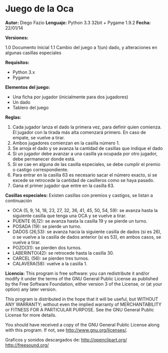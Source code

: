 Juego de la Oca
===============

**Autor:** Diego Fazio
**Lenguaje:** Python 3.3 32bit + Pygame 1.9.2
**Fecha:** 22/01/14

**Versiones:**

1.0	Documento Inicial
1.1	Cambio del juego a 1(un) dado, y alteraciones en algunas casillas especiales

**Requisitos:**

- Python 3.x
- Pygame

**Elementos del juego:**
- Una ficha por jugador (inicialmente para dos jugadores)
- Un dado
- Tablero del juego

**Reglas:**
1.	Cada jugador lanza el dado la primera vez, para definir quien comienza. El jugador con la tirada más alta comenzará primero. En caso de empate, se vuelve a tirar.
2.	Ambos jugadores comienzan en la casilla número 1.
3.	Se arroja el dado y se avanza la cantidad de casillas que indique el dado
4.	Si un jugador debe avanzar a una casilla ya ocupada por otro jugador, debe permanecer donde está.
5.	Si se cae en alguna de las casilla especiales, se debe cumplir el premio o castigo correspondiente.
6.	Para entrar en la casilla 63 es necesario sacar el número exacto, si se excede se retrocede la cantidad de casilleros como se haya pasado.
7.	Gana el primer jugador que entre en la casilla 63.

**Casillas especiales:** Existen casillas con premios y castigos, se listan a continuación

* OCA (5, 9, 14, 18, 23, 27, 32, 36, 41, 45, 50, 54, 59): se avanza hasta la siguiente casilla que tenga una OCA y se vuelve a tirar.
* PUENTE (6,12): se avanza hasta la casilla 19 y se pierde un turno.
* POSADA (19): se pierde un turno.
* DADOS (26,53): se avanza hacia la siguiente casilla de dados (si es 26), o se vuelve a la casilla de dados anterior (si es 53), en ambos casos, se vuelve a tirar.
* POZO(31): se pierden dos turnos.
* LABERINTO(42): se retrocede hasta la casilla 30.
* CARCEL (56): se pierden tres turnos.
* CALAVERA(58): vuelve a la casilla 1.

**Licencia:**
This program is free software: you can redistribute it and/or modify
it under the terms of the GNU General Public License as published by
the Free Software Foundation, either version 3 of the License, or
(at your option) any later version.

This program is distributed in the hope that it will be useful,
but WITHOUT ANY WARRANTY; without even the implied warranty of
MERCHANTABILITY or FITNESS FOR A PARTICULAR PURPOSE.  See the
GNU General Public License for more details.

You should have received a copy of the GNU General Public License
along with this program.  If not, see <http://www.gnu.org/licenses/>.

Graficos y sonidos descargados de:
http://openclipart.org/
http://freesound.org/
